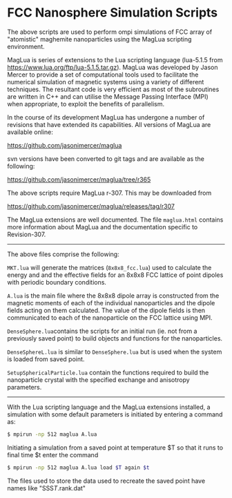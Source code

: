 # FCC Nanosphere Simulation Scripts

The above scripts are used to perform ompi simulations of FCC array of "atomistic" maghemite nanoparticles using the MagLua scripting environment.

MagLua is series of extensions to the Lua scripting language (lua-5.1.5 from https://www.lua.org/ftp/lua-5.1.5.tar.gz). MagLua was developed by Jason Mercer to provide a set of computational tools used to facilitate the numerical simulation of magnetic systems using a variety of different techniques. The resultant code is very efficient as most of the subroutines are written in C++ and can utilise the Message Passing Interface (MPI) when appropriate, to exploit the benefits of parallelism.

In the course of its development MagLua has undergone a number of revisions that have extended its capabilities. All versions of MagLua are available online:

https://github.com/jasonimercer/maglua

svn versions have been converted to git tags and are available as the following:

https://github.com/jasonimercer/maglua/tree/r365

The above scripts require MagLua r-307. This may be downloaded from

https://github.com/jasonimercer/maglua/releases/tag/r307

The MagLua extensions are well documented. The file `maglua.html` contains more information about MagLua and the documentation specific to Revision-307.

_________________________________________________________________________________

The above files comprise the following:

`MKT.lua` will generate the matrices (`8x8x8_fcc.lua`) used to calculate  the energy and and the effective fields for an 8x8x8 FCC lattice of point dipoles with periodic boundary conditions.

`A.lua` is the main file where the 8x8x8 dipole array is constructed from the magnetic moments of each of the individual nanoparticles and the dipole fields acting on them calculated. The value of the dipole fields is then communicated to each of the nanoparticle on the FCC lattice using MPI.

`DenseSphere.lua`contains the scripts for an initial run (ie. not from a previously saved point) to build objects and functions for the nanoparticles.

`DenseSphereL.lua` is similar to  `DenseSphere.lua` but is used when the system is loaded from saved point.

`SetupSphericalParticle.lua` contain the functions required to build the nanoparticle crystal with the specified exchange and anisotropy parameters.

_________________________________________________________________________________

With the Lua scripting language and the MagLua extensions installed, a simulation with some default parameters is initiated by entering a command as:
````sh
$ mpirun -np 512 maglua A.lua
````

Initiating a simulation from a saved point at temperature $T so that it runs to final time $t enter the command

````sh
$ mpirun -np 512 maglua A.lua load $T again $t
````

The files used to store the data used to recreate the saved point have names like "SSS$T.$rank.dat"


